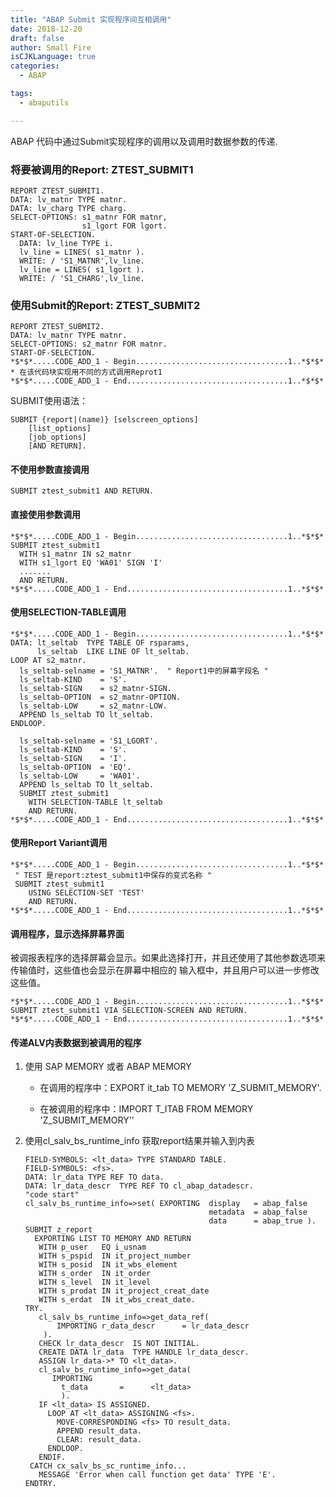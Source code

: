 ```yaml
---
title: "ABAP Submit 实现程序间互相调用"
date: 2018-12-20
draft: false
author: Small Fire
isCJKLanguage: true
categories: 
  - ABAP

tags: 
  - abaputils

---
```


ABAP 代码中通过Submit实现程序的调用以及调用时数据参数的传递.

### 将要被调用的Report: ZTEST_SUBMIT1

```JS
REPORT ZTEST_SUBMIT1.
DATA: lv_matnr TYPE matnr.
DATA: lv_charg TYPE charg.
SELECT-OPTIONS: s1_matnr FOR matnr,
                s1_lgort FOR lgort.
START-OF-SELECTION.
  DATA: lv_line TYPE i.
  lv_line = LINES( s1_matnr ).
  WRITE: / 'S1_MATNR',lv_line.
  lv_line = LINES( s1_lgort ).
  WRITE: / 'S1_CHARG',lv_line.
```

### 使用Submit的Report: ZTEST_SUBMIT2

```JS
REPORT ZTEST_SUBMIT2.
DATA: lv_matnr TYPE matnr.
SELECT-OPTIONS: s2_matnr FOR matnr.                
START-OF-SELECTION.
*$*$*.....CODE_ADD_1 - Begin..................................1..*$*$*
* 在该代码块实现用不同的方式调用Reprot1
*$*$*.....CODE_ADD_1 - End....................................1..*$*$*
```

SUBMIT使用语法：

```JS
SUBMIT {report|(name)} [selscreen_options]
    [list_options]
	[job_options]
	[AND RETURN].
```

#### 不使用参数直接调用

`SUBMIT ztest_submit1 AND RETURN.`

#### 直接使用参数调用

```JS
*$*$*.....CODE_ADD_1 - Begin..................................1..*$*$*
SUBMIT ztest_submit1
  WITH s1_matnr IN s2_matnr
  WITH s1_lgort EQ 'WA01' SIGN 'I'
  .......
  AND RETURN.
*$*$*.....CODE_ADD_1 - End....................................1..*$*$*
```

#### 使用SELECTION-TABLE调用

```JS
*$*$*.....CODE_ADD_1 - Begin..................................1..*$*$*
DATA: lt_seltab  TYPE TABLE OF rsparams,
      ls_seltab  LIKE LINE OF lt_seltab.
LOOP AT s2_matnr.
  ls_seltab-selname = 'S1_MATNR'.  " Report1中的屏幕字段名 "
  ls_seltab-KIND    = 'S'.
  ls_seltab-SIGN    = s2_matnr-SIGN.
  ls_seltab-OPTION  = s2_matnr-OPTION.
  ls_seltab-LOW     = s2_matnr-LOW.
  APPEND ls_seltab TO lt_seltab.
ENDLOOP.
 
  ls_seltab-selname = 'S1_LGORT'.
  ls_seltab-KIND    = 'S'.
  ls_seltab-SIGN    = 'I'.
  ls_seltab-OPTION  = 'EQ'.
  ls_seltab-LOW     = 'WA01'.
  APPEND ls_seltab TO lt_seltab.
  SUBMIT ztest_submit1
    WITH SELECTION-TABLE lt_seltab
    AND RETURN.
*$*$*.....CODE_ADD_1 - End....................................1..*$*$*
```

#### 使用Report Variant调用

```JS
*$*$*.....CODE_ADD_1 - Begin..................................1..*$*$*
 " TEST 是report:ztest_submit1中保存的变式名称 "
 SUBMIT ztest_submit1
    USING SELECTION-SET 'TEST'
    AND RETURN.
*$*$*.....CODE_ADD_1 - End....................................1..*$*$*
```

#### 调用程序，显示选择屏幕界面

被调报表程序的选择屏幕会显示。如果此选择打开，并且还使用了其他参数选项来传输值时，这些值也会显示在屏幕中相应的
输入框中，并且用户可以进一步修改这些值。

```JS
*$*$*.....CODE_ADD_1 - Begin..................................1..*$*$*
SUBMIT ztest_submit1 VIA SELECTION-SCREEN AND RETURN.
*$*$*.....CODE_ADD_1 - End....................................1..*$*$*
```

#### 传递ALV内表数据到被调用的程序

1. 使用 SAP MEMORY 或者 ABAP MEMORY

   - 在调用的程序中：EXPORT it_tab TO MEMORY 'Z_SUBMIT_MEMORY'.

   - 在被调用的程序中：IMPORT T_ITAB FROM MEMORY 'Z_SUBMIT_MEMORY''

2. 使用cl_salv_bs_runtime_info 获取report结果并输入到内表

   ```JS
   FIELD-SYMBOLS: <lt_data> TYPE STANDARD TABLE.
   FIELD-SYMBOLS: <fs>.
   DATA: lr_data TYPE REF TO data.
   DATA: lr_data_descr  TYPE REF TO cl_abap_datadescr.
   "code start"
   cl_salv_bs_runtime_info=>set( EXPORTING  display   = abap_false
                                            metadata  = abap_false
                                            data      = abap_true ).
   SUBMIT z_report
     EXPORTING LIST TO MEMORY AND RETURN
      WITH p_user   EQ i_usnam
      WITH s_pspid  IN it_project_number
      WITH s_posid  IN it_wbs_element
      WITH s_order  IN it_order
      WITH s_level  IN it_level
      WITH s_prodat IN it_project_creat_date
      WITH s_erdat  IN it_wbs_creat_date.
   TRY.
      cl_salv_bs_runtime_info=>get_data_ref(
          IMPORTING r_data_descr      = lr_data_descr
       ).
      CHECK lr_data_descr  IS NOT INITIAL.
      CREATE DATA lr_data  TYPE HANDLE lr_data_descr.
      ASSIGN lr_data->* TO <lt_data>.
      cl_salv_bs_runtime_info=>get_data(
         IMPORTING
           t_data       =      <lt_data>
           ).
      IF <lt_data> IS ASSIGNED.
        LOOP AT <lt_data> ASSIGNING <fs>.
          MOVE-CORRESPONDING <fs> TO result_data.
          APPEND result_data.
          CLEAR: result_data.
        ENDLOOP.
      ENDIF.
    CATCH cx_salv_bs_sc_runtime_info...
      MESSAGE 'Error when call function get data' TYPE 'E'.
   ENDTRY.
   ```
   
   

